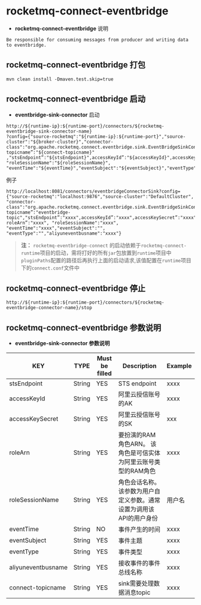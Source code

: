 # rocketmq-connect-eventbridge
* **rocketmq-connect-eventbridge** 说明
```
Be responsible for consuming messages from producer and writing data to eventbridge.
```

## rocketmq-connect-eventbridge 打包
```
mvn clean install -Dmaven.test.skip=true
```

## rocketmq-connect-eventbridge 启动

* **eventbridge-sink-connector** 启动

```
http://${runtime-ip}:${runtime-port}/connectors/${rocketmq-eventbridge-sink-connector-name}
?config={"source-rocketmq":"${runtime-ip}:${runtime-port}","source-cluster":"${broker-cluster}","connector-class":"org.apache.rocketmq.connect.eventbridge.sink.EventBridgeSinkConnector",“connect-topicname”:"${connect-topicname}"
,"stsEndpoint”:"${stsEndpoint}",accessKeyId”:"${accessKeyId}",accessKeySecret”:"${accessKeySecret}",roleArn”:"${roleArn}", "roleSessionName":"${roleSessionName}", "eventTime":"${eventTime}","eventSubject":"${eventSubject}","eventType":"${eventType}","aliyuneventbusname":"${aliyuneventbusname}"}
```

例子 
```
http://localhost:8081/connectors/eventbridgeConnectorSink?config={"source-rocketmq":"localhost:9876","source-cluster":"DefaultCluster",
"connector-class":"org.apache.rocketmq.connect.eventbridge.sink.EventBridgeSinkConnector",“connect-topicname”:"eventbridge-topic","stsEndpoint”:"xxxx",accessKeyId”:"xxxx",accessKeySecret”:"xxxx",
roleArn”:"xxxx", "roleSessionName":"xxxx", "eventTime":"xxxx","eventSubject":"", "eventType":"","aliyuneventbusname":"xxxx"}
```

>**注：** `rocketmq-eventbridge-connect` 的启动依赖于`rocketmq-connect-runtime`项目的启动，需将打好的所有`jar`包放置到`runtime`项目中`pluginPaths`配置的路径后再执行上面的启动请求,该值配置在`runtime`项目下的`connect.conf`文件中

## rocketmq-connect-eventbridge 停止

```
http://${runtime-ip}:${runtime-port}/connectors/${rocketmq-eventbridge-connector-name}/stop
```

## rocketmq-connect-eventbridge 参数说明
* **eventbridge-sink-connector 参数说明**

|         KEY            |  TYPE   | Must be filled | Description                      | Example
|------------------------|---------|----------------|----------------------------------|--|
|stsEndpoint             | String  | YES             | STS endpoint                       | xxxx|
|accessKeyId             | String  | YES             | 阿里云授信账号的AK                    | xxxx |
|accessKeySecret         | String  | YES             | 阿里云授信账号的SK                     | xxx |
|roleArn                 | String  | YES             | 要扮演的RAM角色ARN。 该角色是可信实体为阿里云账号类型的RAM角色                     | xxxx |
|roleSessionName         | String  | YES             | 角色会话名称。 该参数为用户自定义参数。通常设置为调用该API的用户身份                  | 用户名 |
|eventTime               | String  | NO              | 事件产生的时间                          | xxxx |
|eventSubject            | String  | YES             | 事件主题                          | xxxx |
|eventType               | String  | YES             | 事件类型                          | xxxx |
|aliyuneventbusname      | String  | YES             | 接收事件的事件总线名称                          | xxxx |
|connect-topicname       | String  | YES             | sink需要处理数据消息topic                     | xxxx |

